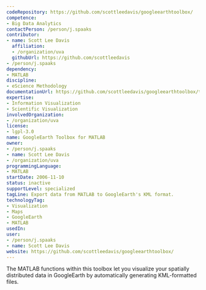 ```yaml
---
codeRepository: https://github.com/scottleedavis/googleearthtoolbox/
competence:
- Big Data Analytics
contactPerson: /person/j.spaaks
contributor:
- name: Scott Lee Davis
  affiliation:
  - /organization/uva
  githubUrl: https://github.com/scottleedavis
- /person/j.spaaks
dependency:
- MATLAB
discipline:
- eScience Methodology
documentationUrl: https://github.com/scottleedavis/googleearthtoolbox/tree/master/matlab/html
expertise:
- Information Visualization
- Scientific Visualization
involvedOrganization:
- /organization/uva
license:
- lgpl-3.0
name: GoogleEarth Toolbox for MATLAB
owner:
- /person/j.spaaks
- name: Scott Lee Davis
- /organization/uva
programmingLanguage:
- MATLAB
startDate: 2006-11-10
status: inactive
supportLevel: specialized
tagLine: Export data from MATLAB to GoogleEarth's KML format.
technologyTag:
- Visualization
- Maps
- GoogleEarth
- MATLAB
usedIn:
user:
- /person/j.spaaks
- name: Scott Lee Davis
website: https://github.com/scottleedavis/googleearthtoolbox/
---
```

The MATLAB functions within this toolbox let you visualize your spatially distributed data in GoogleEarth by automatically generating KML-formatted files.
